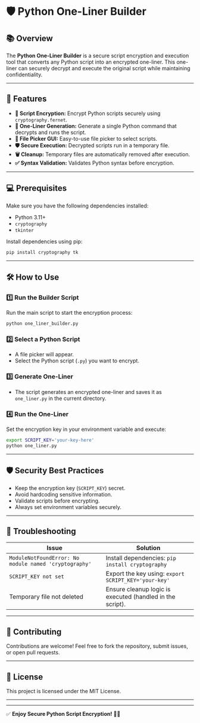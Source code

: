# 🛡️ Python One-Liner Builder

## 📚 **Overview**
The **Python One-Liner Builder** is a secure script encryption and execution tool that converts any Python script into an encrypted one-liner. This one-liner can securely decrypt and execute the original script while maintaining confidentiality.

---

## 🚀 **Features**
- **🔑 Script Encryption:** Encrypt Python scripts securely using `cryptography.fernet`.
- **📝 One-Liner Generation:** Generate a single Python command that decrypts and runs the script.
- **📂 File Picker GUI:** Easy-to-use file picker to select scripts.
- **🛡️ Secure Execution:** Decrypted scripts run in a temporary file.
- **🗑️ Cleanup:** Temporary files are automatically removed after execution.
- **✅ Syntax Validation:** Validates Python syntax before encryption.

---

## 💻 **Prerequisites**
Make sure you have the following dependencies installed:
- Python 3.11+
- `cryptography`
- `tkinter`

Install dependencies using pip:
```bash
pip install cryptography tk
```

---

## 🛠️ **How to Use**

### 1️⃣ **Run the Builder Script**
Run the main script to start the encryption process:
```bash
python one_liner_builder.py
```

### 2️⃣ **Select a Python Script**
- A file picker will appear.
- Select the Python script (`.py`) you want to encrypt.

### 3️⃣ **Generate One-Liner**
- The script generates an encrypted one-liner and saves it as `one_liner.py` in the current directory.

### 4️⃣ **Run the One-Liner**
Set the encryption key in your environment variable and execute:
```bash
export SCRIPT_KEY='your-key-here'
python one_liner.py
```

---

## 🛡️ **Security Best Practices**
- Keep the encryption key (`SCRIPT_KEY`) secret.
- Avoid hardcoding sensitive information.
- Validate scripts before encrypting.
- Always set environment variables securely.

---

## 🐞 **Troubleshooting**
| Issue | Solution |
|-------|----------|
| `ModuleNotFoundError: No module named 'cryptography'` | Install dependencies: `pip install cryptography` |
| `SCRIPT_KEY not set` | Export the key using: `export SCRIPT_KEY='your-key'` |
| Temporary file not deleted | Ensure cleanup logic is executed (handled in the script). |

---

## 🤝 **Contributing**
Contributions are welcome! Feel free to fork the repository, submit issues, or open pull requests.

---

## 📜 **License**
This project is licensed under the MIT License.

---


---

✅ **Enjoy Secure Python Script Encryption!** 🐍✨

